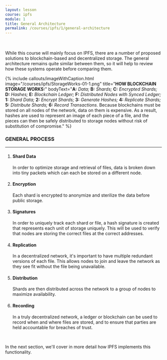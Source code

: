 ```yaml
---
layout: lesson
course: ipfs
module: 1
title: General Architecture 
permalink: /courses/ipfs/1/general-architecture
---
```

<br>
<br>
<span class="openingParagraph">
While this course will mainly focus on IPFS, there are a number of proposed solutions to blockchain-based and decentralized storage. The general architecture remains quite similar between them, so it will help to review how these systems operate before comparing them.</span>

{% include callouts/imageWithCaption.html
	image="/courses/ipfs/StorageWorks-01-1.png"
	title="<b>HOW BLOCKCHAIN STORAGE WORKS:</b>"
	bodyText="<b>A:</b> <i>Data;</i> <b>B:</b> <i>Shards;</i> <b>C:</b> <i>Encrypted Shards;</i> <b>D:</b> <i>Hashes;</i> <b>E:</b> <i>Blockchain Ledger;</i> <b>F:</b> <i>Distributed Nodes with Synced Ledger;</i> <b>1:</b> <i>Shard Data;</i> <b>2:</b> <i>Encrypt Shards;</i> <b>3:</b> <i>Generate Hashes;</i> <b>4:</b> <i>Replicate Shards;</i> <b>5:</b> <i>Distribute Shards;</i> <b>6:</b> <i>Record Transactions.</i>
Because blockchains must be stored on all nodes of the network, data on them is expensive. As a result, hashes are used to represent an image of each piece of a file, and the pieces can then be safely distributed to storage nodes without risk of substitution of compromise."
%}

<h3>GENERAL PROCESS</h3>

<hr />

<ol>
 	<li>
<h4>Shard Data</h4>
In order to optimize storage and retrieval of files, data is broken down into tiny packets which can each be stored on a different node.</li>
 	<li>
<h4>Encryption</h4>
Each shard is encrypted to anonymize and sterilize the data before public storage.</li>
 	<li>
<h4>Signatures</h4>
In order to uniquely track each shard or file, a hash signature is created that represents each unit of storage uniquely. This will be used to verify that nodes are storing the correct files at the correct addresses.</li>
 	<li>
<h4>Replication</h4>
In a decentralized network, it's important to have multiple redundant versions of each file. This allows nodes to join and leave the network as they see fit without the file being unavailable.</li>
 	<li>
<h4>Distribution</h4>
Shards are then distributed across the network to a group of nodes to maximize availability.</li>
 	<li>
<h4>Recording</h4>
In a truly decentralized network, a ledger or blockchain can be used to record when and where files are stored, and to ensure that parties are held accountable for breaches of trust.</li>
</ol>
&nbsp;

In the next section, we'll cover in more detail how IPFS implements this functionality.
